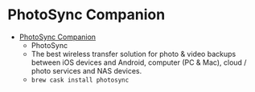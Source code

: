 # PhotoSync Companion
- [PhotoSync Companion](https://www.photosync-app.com/home.html)
  -  PhotoSync
  - The best wireless transfer solution for photo & video backups between iOS devices and Android, computer (PC & Mac), cloud / photo services and NAS devices.
  - `brew cask install photosync`
